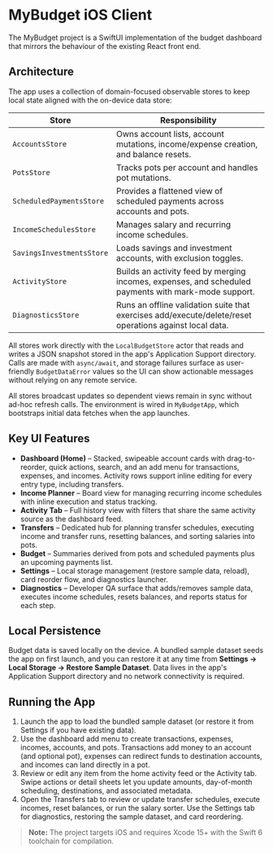 # MyBudget iOS Client

The MyBudget project is a SwiftUI implementation of the budget dashboard that mirrors the behaviour of the existing React front end.

## Architecture

The app uses a collection of domain-focused observable stores to keep local state aligned with the on-device data store:

| Store | Responsibility |
| --- | --- |
| `AccountsStore` | Owns account lists, account mutations, income/expense creation, and balance resets. |
| `PotsStore` | Tracks pots per account and handles pot mutations. |
| `ScheduledPaymentsStore` | Provides a flattened view of scheduled payments across accounts and pots. |
| `IncomeSchedulesStore` | Manages salary and recurring income schedules. |
| `SavingsInvestmentsStore` | Loads savings and investment accounts, with exclusion toggles. |
| `ActivityStore` | Builds an activity feed by merging incomes, expenses, and scheduled payments with mark-mode support. |
| `DiagnosticsStore` | Runs an offline validation suite that exercises add/execute/delete/reset operations against local data. |

All stores work directly with the `LocalBudgetStore` actor that reads and writes a JSON snapshot stored in the app's Application Support directory. Calls are made with `async/await`, and storage failures surface as user-friendly `BudgetDataError` values so the UI can show actionable messages without relying on any remote service.

All stores broadcast updates so dependent views remain in sync without ad-hoc refresh calls. The environment is wired in `MyBudgetApp`, which bootstraps initial data fetches when the app launches.

## Key UI Features

* **Dashboard (Home)** – Stacked, swipeable account cards with drag-to-reorder, quick actions, search, and an add menu for transactions, expenses, and incomes. Activity rows support inline editing for every entry type, including transfers.
* **Income Planner** – Board view for managing recurring income schedules with inline execution and status tracking.
* **Activity Tab** – Full history view with filters that share the same activity source as the dashboard feed.
* **Transfers** – Dedicated hub for planning transfer schedules, executing income and transfer runs, resetting balances, and sorting salaries into pots.
* **Budget** – Summaries derived from pots and scheduled payments plus an upcoming payments list.
* **Settings** – Local storage management (restore sample data, reload), card reorder flow, and diagnostics launcher.
* **Diagnostics** – Developer QA surface that adds/removes sample data, executes income schedules, resets balances, and reports status for each step.

## Local Persistence

Budget data is saved locally on the device. A bundled sample dataset seeds the app on first launch, and you can restore it at any time from **Settings → Local Storage → Restore Sample Dataset**. Data lives in the app's Application Support directory and no network connectivity is required.

## Running the App

1. Launch the app to load the bundled sample dataset (or restore it from Settings if you have existing data).
2. Use the dashboard add menu to create transactions, expenses, incomes, accounts, and pots. Transactions add money to an account (and optional pot), expenses can redirect funds to destination accounts, and incomes can land directly in a pot.
3. Review or edit any item from the home activity feed or the Activity tab. Swipe actions or detail sheets let you update amounts, day-of-month scheduling, destinations, and associated metadata.
4. Open the Transfers tab to review or update transfer schedules, execute incomes, reset balances, or run the salary sorter. Use the Settings tab for diagnostics, restoring the sample dataset, and card reordering.

> **Note:** The project targets iOS and requires Xcode 15+ with the Swift 6 toolchain for compilation.

